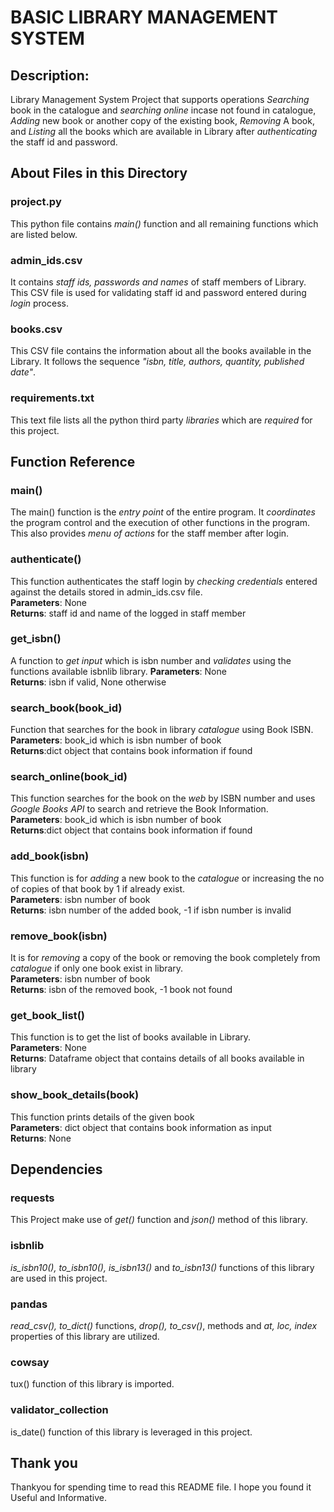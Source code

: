 # BASIC LIBRARY MANAGEMENT SYSTEM
## Description:
Library Management System Project that supports operations
*Searching* book in the catalogue and *searching online* incase not found in catalogue,
*Adding* new book or another copy of the existing book,
*Removing* A book, and *Listing* all the books which are available in Library
after *authenticating* the staff id and password.

## About Files in this Directory

### project.py

This python file contains *main()* function and all remaining functions which are listed below.

### admin_ids.csv

It contains *staff ids, passwords and names* of staff members of Library. This CSV file is used for validating staff id and password entered during *login* process.

### books.csv

This CSV file contains the information about all the books available in the Library. It  follows the sequence *"isbn, title, authors, quantity, published date"*.

### requirements.txt

This text file lists all the python third party *libraries* which are *required* for this project.

## Function Reference

### main()

The main() function is the *entry point* of the entire program. It *coordinates* the program control and the execution of other functions in the program. This also provides *menu of actions* for the staff member after login.

### authenticate()

This function authenticates the staff login by *checking credentials* entered
against the details stored in admin_ids.csv file.  
**Parameters**: None  
**Returns**: staff id and name of the logged in staff member  

### get_isbn()

A function to *get input* which is isbn number and *validates* using the functions available isbnlib library.
**Parameters**: None  
**Returns**: isbn if valid, None otherwise  

### search_book(book_id)

Function that searches for the book in library *catalogue* using Book ISBN.  
**Parameters**: book_id which is isbn number of book  
**Returns**:dict object that contains book information if found

### search_online(book_id)

This function searches for the book on the *web* by ISBN number and uses *Google Books API* to search and retrieve the Book Information.  
**Parameters**: book_id which is isbn number of book  
**Returns**:dict object that contains book information if found

### add_book(isbn)

This function is for *adding* a new book to the *catalogue* or increasing the no of copies of that book by 1 if already exist.   
**Parameters**: isbn number of book  
**Returns**: isbn number of the added book, -1 if isbn number is invalid

### remove_book(isbn)

It is for *removing* a copy of the book or removing the book completely from *catalogue* if only one book exist in library.  
**Parameters**: isbn number of book   
**Returns**: isbn of the removed book, -1 book not found

### get_book_list()

This function is to get the list of books available in Library.  
**Parameters**: None  
**Returns**: Dataframe object that contains details of all books available in library

### show_book_details(book)

This function prints details of the given book     
**Parameters**: dict object that contains book information as input  
**Returns**: None

## Dependencies

### requests

This Project make use of *get()* function and *json()* method of this library.

### isbnlib 
*is_isbn10(), to_isbn10(), is_isbn13()* and *to_isbn13()* functions of this library are used in this project.

### pandas

*read_csv(), to_dict()* functions, *drop(), to_csv()*, methods and *at, loc, index* properties of this library are utilized.

### cowsay

tux() function of this library is imported.

### validator_collection

is_date() function of this library is leveraged in this project.

## Thank you

Thankyou for spending time to read this README file. I hope you found it Useful and Informative.